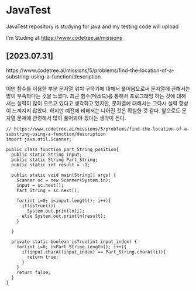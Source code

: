# JavaTest

JavaTest repository is studying for java and my testing code will upload

I'm Studing at https://www.codetree.ai/missions

## [2023.07.31]

<p>https://www.codetree.ai/missions/5/problems/find-the-location-of-a-substring-using-a-function/description<p>
이번 함수를 이용한 부분 문자열 위치 구하기에 대해서 풀어봄으로써 문자열에 관해서는 많이 부족하다는 것을 느꼈다. 최근 함수(메소드)를 통해서 프로그래밍 하는 것에 대해서는 실력이 많이 오르고 있다고 생각하고 있지만, 문자열에 대해서는 그다시 실력 향상이 느껴지지 않았다. 하지만 예전에 비해서는 나아진 것은 확실한 것 같다. 앞으로도 문자열 문제에 관련해서 많이 풀어봐야 겠다는 생각이 든다.

```
// https://www.codetree.ai/missions/5/problems/find-the-location-of-a-substring-using-a-function/description
import java.util.Scanner;

public class function_part_String_position{
  public static String input;
  public static String Part_String;
  public static int result = -1;

  public static void main(String[] args) {
    Scanner sc = new Scanner(System.in);
    input = sc.next();
    Part_String = sc.next();

    for(int i=0; i<input.length(); i++){
      if(isTrue(i))
        System.out.println(i);
      else System.out.println(result);
    }

  }

  private static boolean isTrue(int input_index) {
    for(int i=0; i<Part_String.length(); i++){
      if(input.charAt(input_index) == Part_String.charAt(i)){
        return true;
      }
    }
    return false;
  }
}
```
